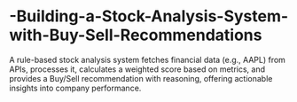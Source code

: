 # -Building-a-Stock-Analysis-System-with-Buy-Sell-Recommendations
A rule-based stock analysis system fetches financial data (e.g., AAPL) from APIs, processes it, calculates a weighted score based on metrics, and provides a Buy/Sell recommendation with reasoning, offering actionable insights into company performance.
